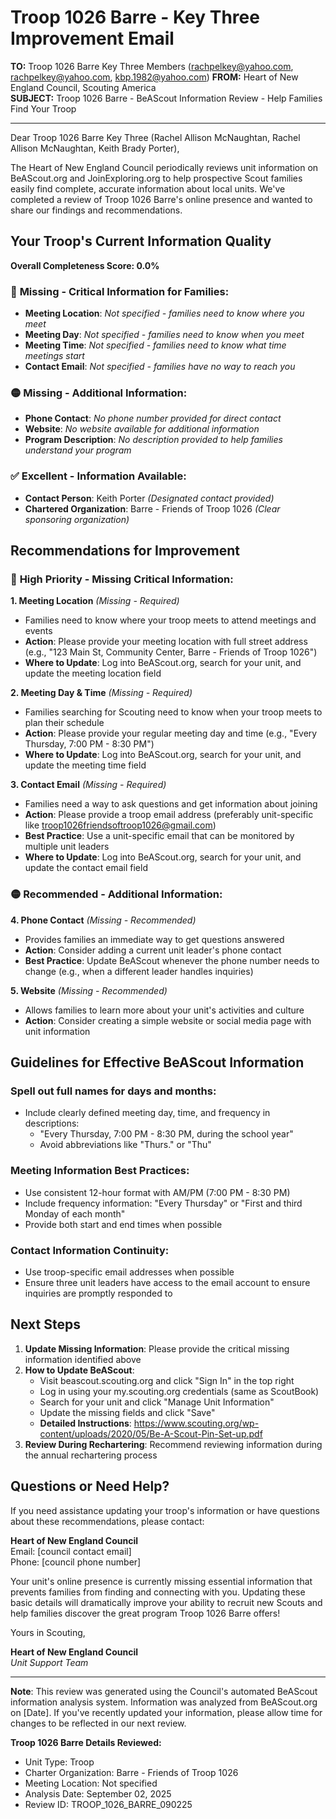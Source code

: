 # Troop 1026 Barre - Key Three Improvement Email

**TO:** Troop 1026 Barre Key Three Members (rachpelkey@yahoo.com, rachpelkey@yahoo.com, kbp.1982@yahoo.com)
**FROM:** Heart of New England Council, Scouting America  
**SUBJECT:** Troop 1026 Barre - BeAScout Information Review - Help Families Find Your Troop  

---

Dear Troop 1026 Barre Key Three (Rachel Allison McNaughtan, Rachel Allison McNaughtan, Keith Brady Porter),

The Heart of New England Council periodically reviews unit information on BeAScout.org and JoinExploring.org to help prospective Scout families easily find complete, accurate information about local units. We've completed a review of Troop 1026 Barre's online presence and wanted to share our findings and recommendations.

## Your Troop's Current Information Quality

**Overall Completeness Score: 0.0%**

### 🔴 **Missing - Critical Information for Families:**
- **Meeting Location**: *Not specified - families need to know where you meet*
- **Meeting Day**: *Not specified - families need to know when you meet*
- **Meeting Time**: *Not specified - families need to know what time meetings start*
- **Contact Email**: *Not specified - families have no way to reach you*

### 🟡 **Missing - Additional Information:**
- **Phone Contact**: *No phone number provided for direct contact*
- **Website**: *No website available for additional information*
- **Program Description**: *No description provided to help families understand your program*

### ✅ **Excellent - Information Available:**
- **Contact Person**: Keith Porter *(Designated contact provided)*
- **Chartered Organization**: Barre - Friends of Troop 1026 *(Clear sponsoring organization)*

## Recommendations for Improvement

### 🔴 **High Priority - Missing Critical Information:**

**1. Meeting Location** *(Missing - Required)*
- Families need to know where your troop meets to attend meetings and events
- **Action**: Please provide your meeting location with full street address (e.g., "123 Main St, Community Center, Barre - Friends of Troop 1026")
- **Where to Update**: Log into BeAScout.org, search for your unit, and update the meeting location field

**2. Meeting Day & Time** *(Missing - Required)*
- Families searching for Scouting need to know when your troop meets to plan their schedule
- **Action**: Please provide your regular meeting day and time (e.g., "Every Thursday, 7:00 PM - 8:30 PM")
- **Where to Update**: Log into BeAScout.org, search for your unit, and update the meeting time field

**3. Contact Email** *(Missing - Required)*
- Families need a way to ask questions and get information about joining
- **Action**: Please provide a troop email address (preferably unit-specific like troop1026friendsoftroop1026@gmail.com)
- **Best Practice**: Use a unit-specific email that can be monitored by multiple unit leaders
- **Where to Update**: Log into BeAScout.org, search for your unit, and update the contact email field

### 🟡 **Recommended - Additional Information:**

**4. Phone Contact** *(Missing - Recommended)*
- Provides families an immediate way to get questions answered
- **Action**: Consider adding a current unit leader's phone contact
- **Best Practice**: Update BeAScout whenever the phone number needs to change (e.g., when a different leader handles inquiries)

**5. Website** *(Missing - Recommended)*
- Allows families to learn more about your unit's activities and culture
- **Action**: Consider creating a simple website or social media page with unit information


## Guidelines for Effective BeAScout Information

### **Spell out full names for days and months:**
- Include clearly defined meeting day, time, and frequency in descriptions:
  - "Every Thursday, 7:00 PM - 8:30 PM, during the school year"
  - Avoid abbreviations like "Thurs." or "Thu"

### **Meeting Information Best Practices:**
- Use consistent 12-hour format with AM/PM (7:00 PM - 8:30 PM)
- Include frequency information: "Every Thursday" or "First and third Monday of each month"
- Provide both start and end times when possible

### **Contact Information Continuity:**
- Use troop-specific email addresses when possible
- Ensure three unit leaders have access to the email account to ensure inquiries are promptly responded to

## Next Steps

1. **Update Missing Information**: Please provide the critical missing information identified above
2. **How to Update BeAScout**: 
   - Visit beascout.scouting.org and click "Sign In" in the top right
   - Log in using your my.scouting.org credentials (same as ScoutBook)
   - Search for your unit and click "Manage Unit Information"
   - Update the missing fields and click "Save"
   - **Detailed Instructions**: https://www.scouting.org/wp-content/uploads/2020/05/Be-A-Scout-Pin-Set-up.pdf
3. **Review During Rechartering**: Recommend reviewing information during the annual rechartering process

## Questions or Need Help?

If you need assistance updating your troop's information or have questions about these recommendations, please contact:

**Heart of New England Council**  
Email: [council contact email]  
Phone: [council phone number]

Your unit's online presence is currently missing essential information that prevents families from finding and connecting with you. Updating these basic details will dramatically improve your ability to recruit new Scouts and help families discover the great program Troop 1026 Barre offers!

Yours in Scouting,

**Heart of New England Council**  
*Unit Support Team*

---

**Note**: This review was generated using the Council's automated BeAScout information analysis system. Information was analyzed from BeAScout.org on [Date]. If you've recently updated your information, please allow time for changes to be reflected in our next review.

**Troop 1026 Barre Details Reviewed:**
- Unit Type: Troop
- Charter Organization: Barre - Friends of Troop 1026  
- Meeting Location: Not specified
- Analysis Date: September 02, 2025
- Review ID: TROOP_1026_BARRE_090225